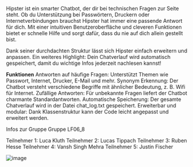 Hipster ist ein smarter Chatbot, der dir bei technischen Fragen zur Seite steht. 
Ob du Unterstützung bei Passwörtern, Druckern oder Internetverbindungen brauchst
 Hipster hat immer eine passende Antwort für dich. Mit einer intuitiven Benutzeroberfläche und cleveren Funktionen bietet er schnelle Hilfe und sorgt dafür, dass du nie auf dich allein gestellt bist.

Dank seiner durchdachten Struktur lässt sich Hipster einfach erweitern und anpassen. 
Ein weiteres Highlight: Dein Chatverlauf wird automatisch gespeichert, damit du wichtige Infos jederzeit nachlesen kannst!

**Funktionen**
Antworten auf häufige Fragen: Unterstützt Themen wie Passwort, Internet, Drucker, E-Mail und mehr.
Synonym Erkennung: Der Chatbot versteht verschiedene Begriffe mit ähnlicher Bedeutung, z. B. Wifi für Internet.
Zufällige Antworten: Für unbekannte Fragen liefert der Chatbot charmante Standardantworten.
Automatische Speicherung: Der gesamte Chatverlauf wird in der Datei chat_log.txt gespeichert.
Erweiterbar und modular: Dank Klassenstruktur kann der Code leicht angepasst und erweitert werden.


Infos zur Gruppe
Gruppe LF06_8

Teilnehmer 1: Luca Kluth
Teilnehmer 2: Lucas Tippach
Teilnehmer 3: Ruben Hesse
Teilnehmer 4: Vansh Singh Mehra
Teilnehmer 5: Justin Fischer
















![image](https://cdn.discordapp.com/attachments/1201838582621552640/1327210350906708051/Screenshot_187.png?ex=67823c76&is=6780eaf6&hm=336f05827bc83659a89ddca144002d1d29aadd833ef386063e6c145bfb6762cc&)
